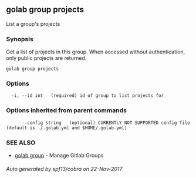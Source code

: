 ## golab group projects

List a group's projects

### Synopsis


Get a list of projects in this group. When accessed without authentication, only public projects are returned.

```
golab group projects
```

### Options

```
  -i, --id int   (required) id of group to list projects for
```

### Options inherited from parent commands

```
      --config string   (optional) CURRENTLY NOT SUPPORTED config file (default is ./.golab.yml and $HOME/.golab.yml)
```

### SEE ALSO
* [golab group](golab_group.md)	 - Manage Gitlab Groups

###### Auto generated by spf13/cobra on 22-Nov-2017

